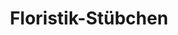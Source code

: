 ---
title: "Floristik-Stübchen"
url: /buchholz-in-der-nordheide/floristik-stuebchen/
shop: Blumen
---